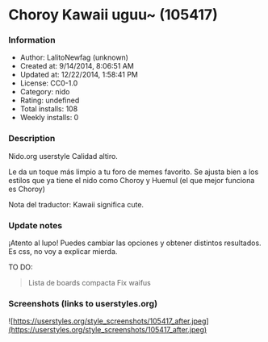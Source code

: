 # Choroy Kawaii uguu~ (105417)

### Information
- Author: LalitoNewfag (unknown)
- Created at: 9/14/2014, 8:06:51 AM
- Updated at: 12/22/2014, 1:58:41 PM
- License: CC0-1.0
- Category: nido
- Rating: undefined
- Total installs: 108
- Weekly installs: 0


### Description
Nido.org userstyle 
Calidad altiro.

Le da un toque más limpio a tu foro de memes favorito.
Se ajusta bien a los estilos que ya tiene el nido como Choroy y Huemul (el que mejor funciona es Choroy)


Nota del traductor: Kawaii significa cute.

### Update notes
¡Atento al lupo! Puedes cambiar las opciones y obtener distintos resultados.
Es css, no voy a explicar mierda.

TO DO:
>Lista de boards compacta
>Fix waifus

### Screenshots (links to userstyles.org)
![https://userstyles.org/style_screenshots/105417_after.jpeg](https://userstyles.org/style_screenshots/105417_after.jpeg)


